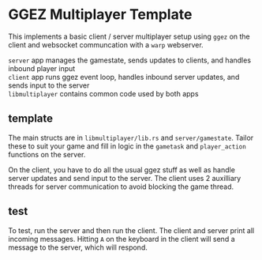 # GGEZ Multiplayer Template

This implements a basic client / server multiplayer setup using `ggez` on the client and websocket communcation with a `warp` webserver.

`server` app manages the gamestate, sends updates to clients, and handles inbound player input  
`client` app runs ggez event loop, handles inbound server updates, and sends input to the server  
`libmultiplayer` contains common code used by both apps  

## template
The main structs are in `libmultiplayer/lib.rs` and `server/gamestate`. Tailor these to suit your game and fill in logic in the `gametask` and  `player_action` functions on the server. 

On the client, you have to do all the usual ggez stuff as well as handle server updates and send input to the server. The client uses 2 auxilliary threads for server communication to avoid blocking the game thread.

## test
To test, run the server and then run the client. The client and server print all incoming messages. Hitting `A` on the keyboard in the client will send a message to the server, which will respond.
